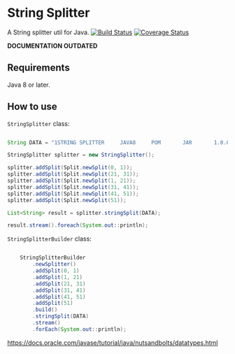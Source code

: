 # String Splitter

A String splitter util for Java. [![Build Status](https://travis-ci.org/ortolanph/stringsplitter.svg?branch=master)](https://travis-ci.org/ortolanph/stringsplitter) [![Coverage Status](https://coveralls.io/repos/github/ortolanph/stringsplitter/badge.svg?branch=master)](https://coveralls.io/github/ortolanph/stringsplitter?branch=master)

**DOCUMENTATION OUTDATED**

## Requirements

Java 8 or later.

## How to use

`StringSplitter` class:

```java

String DATA = "1STRING SPLITTER     JAVA8     POM       JAR       1.0.0   ";

StringSplitter splitter = new StringSplitter();

splitter.addSplit(Split.newSplit(0, 1));
splitter.addSplit(Split.newSplit(21, 31));
splitter.addSplit(Split.newSplit(1, 21));
splitter.addSplit(Split.newSplit(31, 41));
splitter.addSplit(Split.newSplit(41, 51));
splitter.addSplit(Split.newSplit(51));

List<String> result = splitter.stringSplit(DATA);

result.stream().foreach(System.out::println);

```

`StringSplitterBuilder` class:

```java

    StringSplitterBuilder
        .newSplitter()
        .addSplit(0, 1)
        .addSplit(1, 21)
        .addSplit(21, 31)
        .addSplit(31, 41)
        .addSplit(41, 51)
        .addSplit(51)
        .build()
        .stringSplit(DATA)
        .stream()
        .forEach(System.out::println);

```


https://docs.oracle.com/javase/tutorial/java/nutsandbolts/datatypes.html
